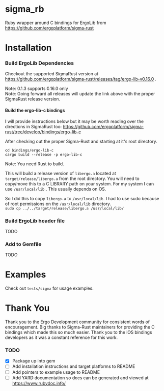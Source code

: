 # sigma_rb
Ruby wrapper around C bindings for ErgoLib from https://github.com/ergoplatform/sigma-rust

# Installation

### Build ErgoLib Dependencies
Checkout the supported SigmaRust version at https://github.com/ergoplatform/sigma-rust/releases/tag/ergo-lib-v0.16.0 .

Note: 0.1.3 supports 0.16.0 only  
Note: Going forward all releases will update the link above with the proper SigmaRust release version.  

#### Build the ergo-lib-c bindings
I will provide instructions below but it may be worth reading over the directions in SigmaRust too: https://github.com/ergoplatform/sigma-rust/tree/develop/bindings/ergo-lib-c  

After checking out the proper Sigma-Rust and starting at it's root directory.  
```
cd bindings/ergo-lib-c
cargo build --release -p ergo-lib-c
```
Note: You need Rust to build. 

This will build a release version of `libergo.a` located at `target/release/libergo.a` from the root directory.  You will need to copy/move this to a C LIBRARY path on your system. For my system I can use `/usr/local/lib` . This usually depends on OS.   

So I did this to copy `libergo.a` to `/usr/local/lib`. I had to use sudo because of root permissions on the `/usr/local/lib` directory.  
`sudo cp ../../target/release/libergo.a /usr/local/lib/`


### Build ErgoLib header file
TODO   
### Add to Gemfile
TODO  
# Examples
Check out `tests/sigma` for usage examples. 

# Thank You
Thank you to the Ergo Development community for consistent words of encouragement. Big thanks to Sigma-Rust maintainers for providing the C bindings which made this so much easier. Thank you to the iOS bindings developers as it was a constant reference for this work.


### TODO
- [x] Package up into gem
- [ ] Add installation instructions and target platforms to README
- [ ] Add pointers to example usage to README
- [ ] Add YARD documentation so docs can be generated and viewed at https://www.rubydoc.info/
